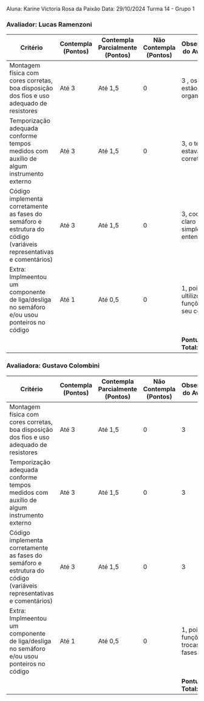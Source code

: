 Aluna: Karine Victoria Rosa da Paixão 
Data: 29/10/2024 
Turma 14 - Grupo 1 

### Avaliador: Lucas Ramenzoni
| Critério                                                                                                 | Contempla (Pontos) | Contempla Parcialmente (Pontos) | Não Contempla (Pontos) | Observações do Avaliador |
|---------------------------------------------------------------------------------------------------------|--------------------|----------------------------------|--------------------------|---------------------------|
| Montagem física com cores corretas, boa disposição dos fios e uso adequado de resistores                | Até 3              | Até 1,5                            | 0                        |           3 , os fios estão bem organizados               |
| Temporização adequada conforme tempos medidos com auxílio de algum instrumento externo                  | Até 3              | Até 1,5                          | 0                        |            3, o tempo estava correto               |
| Código implementa corretamente as fases do semáforo e estrutura do código (variáveis representativas e comentários) | Até 3              | Até 1,5                          | 0                        |             3, codigo claro e simples de entender             |
| Extra: Implmeentou um componente de liga/desliga no semáforo e/ou usou ponteiros no código | Até 1              |  Até 0,5                         | 0                        |           1, pois ultilizou funções em seu codigo                |
|  |                                                             |  | |**Pontuação Total: 10**|


### Avaliadora: Gustavo Colombini
| Critério                                                                                                 | Contempla (Pontos) | Contempla Parcialmente (Pontos) | Não Contempla (Pontos) | Observações do Avaliador |
|---------------------------------------------------------------------------------------------------------|--------------------|----------------------------------|--------------------------|---------------------------|
| Montagem física com cores corretas, boa disposição dos fios e uso adequado de resistores                | Até 3              | Até 1,5                            | 0                        |            3               |
| Temporização adequada conforme tempos medidos com auxílio de algum instrumento externo                  | Até 3              | Até 1,5                          | 0                        |             3              |
| Código implementa corretamente as fases do semáforo e estrutura do código (variáveis representativas e comentários) | Até 3              | Até 1,5                          | 0                        |             3              |
| Extra: Implmeentou um componente de liga/desliga no semáforo e/ou usou ponteiros no código | Até 1              |  Até 0,5                         | 0                        |              1, pois usou funções para trocas de fases.             |
|  |                                                             |  | |**Pontuação Total: 10**|
